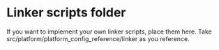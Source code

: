 # Linker scripts folder
If you want to implement your own linker scripts, place them here.
Take src/platform/platform_config_reference/linker as you reference.
